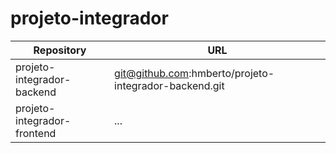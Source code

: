 # projeto-integrador

| Repository | URL |
|--- |--- |
| projeto-integrador-backend | git@github.com:hmberto/projeto-integrador-backend.git |
| projeto-integrador-frontend | ... |